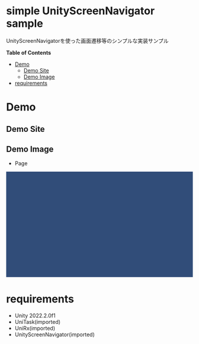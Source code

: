 # simple UnityScreenNavigator sample

UnityScreenNavigatorを使った画面遷移等のシンプルな実装サンプル

<!-- START doctoc generated TOC please keep comment here to allow auto update -->
<!-- DON'T EDIT THIS SECTION, INSTEAD RE-RUN doctoc TO UPDATE -->
**Table of Contents**

- [Demo](#demo)
  - [Demo Site](#demo-site)
  - [Demo Image](#demo-image)
- [requirements](#requirements)

<!-- END doctoc generated TOC please keep comment here to allow auto update -->

# Demo

## Demo Site

## Demo Image

* Page

![](Docs/Demo/PageDemo.gif)

# requirements

* Unity 2022.2.0f1
* UniTask(imported)
* UniRx(imported)
* UnityScreenNavigator(imported)
